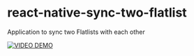 # react-native-sync-two-flatlist
Application to sync two Flatlists with each other 

[![VIDEO DEMO](https://img.youtube.com/vi/HjBBq0-HzSI/0.jpg)](https://www.youtube.com/embed/HjBBq0-HzSI)

